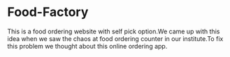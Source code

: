 # Food-Factory
This is a food ordering website with self pick option.We came up with this idea when we saw the chaos at food ordering counter in our institute.To fix this problem we thought about this online ordering app.
